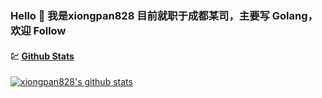 ### Hello 👋 我是xiongpan828 目前就职于成都某司，主要写 Golang，欢迎 Follow

<td valign="top"  width="50%">

#### 💹 [Github Stats](https://github.com/xiongpan828)

[![xiongpan828's github stats](https://github-readme-stats.vercel.app/api?username=xiongpan828&count_private=true&show_icons=true)](https://github.com/xiongpan828)
  
</td>

<!--
**xiongpan828/xiongpan828** is a ✨ _special_ ✨ repository because its `README.md` (this file) appears on your GitHub profile.

Here are some ideas to get you started:

- 🔭 I’m currently working on ...
- 🌱 I’m currently learning ...
- 👯 I’m looking to collaborate on ...
- 🤔 I’m looking for help with ...
- 💬 Ask me about ...
- 📫 How to reach me: ...
- 😄 Pronouns: ...
- ⚡ Fun fact: ...
-->

